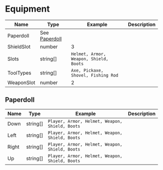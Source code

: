 # Equipment

| Name                          | Type      | Example                                | Description |
|-------------------------------|-----------|----------------------------------------|-------------|
| Paperdoll                     | See [Paperdoll](#paperdoll)                                      |
| ShieldSlot                    | number    | 3                                      |             |
| Slots                         | string[]  | `Helmet, Armor, Weapon, Shield, Boots` |             |
| ToolTypes                     | string[]  | `Axe, Pickaxe, Shovel, Fishing Rod`    |             |
| WeaponSlot                    | number    | 2                                      |             |

## Paperdoll
| Name                          | Type      | Example                                        | Description |
|-------------------------------|-----------|------------------------------------------------|-------------|
| Down                          | string[]  | `Player, Armor, Helmet, Weapon, Shield, Boots` |             |
| Left                          | string[]  | `Player, Armor, Helmet, Weapon, Shield, Boots` |             |
| Right                         | string[]  | `Player, Armor, Helmet, Weapon, Shield, Boots` |             |
| Up                            | string[]  | `Player, Armor, Helmet, Weapon, Shield, Boots` |             |
